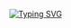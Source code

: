 [![Typing SVG](https://readme-typing-svg.herokuapp.com?font=Fira+Code&weight=700&pause=1000&width=435&lines=Welcome+to+Shanon+Crispen)](https://git.io/typing-svg)
